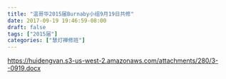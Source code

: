 ```yaml
---
title: "温哥华2015届Burnaby小组9月19日共修"
date: 2017-09-19 19:46:59-08:00
draft: false
tags: ["2015届"]
categories: ["慧灯禅修班"]
---
```

https://huidengvan.s3-us-west-2.amazonaws.com/attachments/280/3--0919.docx
